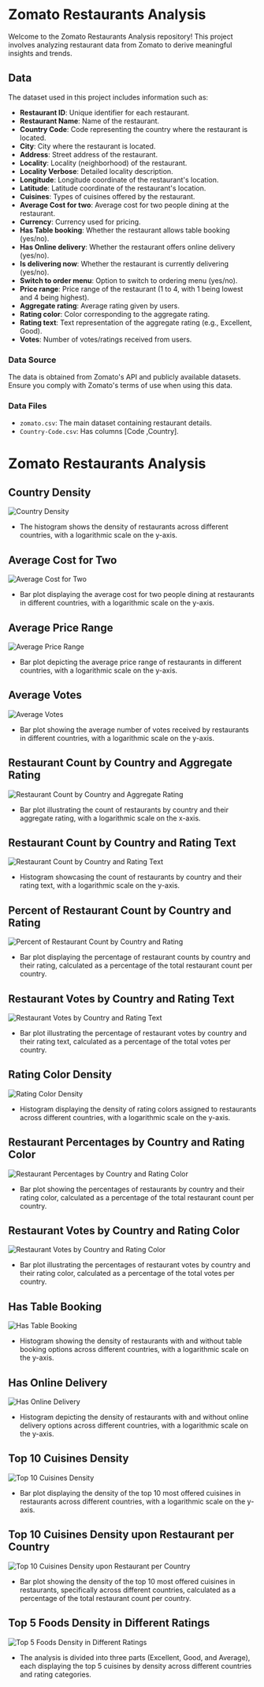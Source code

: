 # Zomato Restaurants Analysis

Welcome to the Zomato Restaurants Analysis repository! This project involves analyzing restaurant data from Zomato to derive meaningful insights and trends.

## Data

The dataset used in this project includes information such as:
- **Restaurant ID**: Unique identifier for each restaurant.
- **Restaurant Name**: Name of the restaurant.
- **Country Code**: Code representing the country where the restaurant is located.
- **City**: City where the restaurant is located.
- **Address**: Street address of the restaurant.
- **Locality**: Locality (neighborhood) of the restaurant.
- **Locality Verbose**: Detailed locality description.
- **Longitude**: Longitude coordinate of the restaurant's location.
- **Latitude**: Latitude coordinate of the restaurant's location.
- **Cuisines**: Types of cuisines offered by the restaurant.
- **Average Cost for two**: Average cost for two people dining at the restaurant.
- **Currency**: Currency used for pricing.
- **Has Table booking**: Whether the restaurant allows table booking (yes/no).
- **Has Online delivery**: Whether the restaurant offers online delivery (yes/no).
- **Is delivering now**: Whether the restaurant is currently delivering (yes/no).
- **Switch to order menu**: Option to switch to ordering menu (yes/no).
- **Price range**: Price range of the restaurant (1 to 4, with 1 being lowest and 4 being highest).
- **Aggregate rating**: Average rating given by users.
- **Rating color**: Color corresponding to the aggregate rating.
- **Rating text**: Text representation of the aggregate rating (e.g., Excellent, Good).
- **Votes**: Number of votes/ratings received from users.

### Data Source

The data is obtained from Zomato's API and publicly available datasets. Ensure you comply with Zomato's terms of use when using this data.

### Data Files

- `zomato.csv`: The main dataset containing restaurant details.
- `Country-Code.csv`: Has columns [Code ,Country].

# Zomato Restaurants Analysis

## Country Density

![Country Density](plot_country_density.png)

- The histogram shows the density of restaurants across different countries, with a logarithmic scale on the y-axis.

## Average Cost for Two

![Average Cost for Two](plot_avg_cost.png)

- Bar plot displaying the average cost for two people dining at restaurants in different countries, with a logarithmic scale on the y-axis.

## Average Price Range

![Average Price Range](plot_avg_price_range.png)

- Bar plot depicting the average price range of restaurants in different countries, with a logarithmic scale on the y-axis.

## Average Votes

![Average Votes](plot_avg_votes.png)

- Bar plot showing the average number of votes received by restaurants in different countries, with a logarithmic scale on the y-axis.

## Restaurant Count by Country and Aggregate Rating

![Restaurant Count by Country and Aggregate Rating](plot_restaurant_count_rating.png)

- Bar plot illustrating the count of restaurants by country and their aggregate rating, with a logarithmic scale on the x-axis.

## Restaurant Count by Country and Rating Text

![Restaurant Count by Country and Rating Text](plot_restaurant_count_rating_text.png)

- Histogram showcasing the count of restaurants by country and their rating text, with a logarithmic scale on the y-axis.

## Percent of Restaurant Count by Country and Rating

![Percent of Restaurant Count by Country and Rating](plot_percent_rating.png)

- Bar plot displaying the percentage of restaurant counts by country and their rating, calculated as a percentage of the total restaurant count per country.

## Restaurant Votes by Country and Rating Text

![Restaurant Votes by Country and Rating Text](plot_votes_rating.png)

- Bar plot illustrating the percentage of restaurant votes by country and their rating text, calculated as a percentage of the total votes per country.

## Rating Color Density

![Rating Color Density](plot_rating_color.png)

- Histogram displaying the density of rating colors assigned to restaurants across different countries, with a logarithmic scale on the y-axis.

## Restaurant Percentages by Country and Rating Color

![Restaurant Percentages by Country and Rating Color](plot_percent_rating_color.png)

- Bar plot showing the percentages of restaurants by country and their rating color, calculated as a percentage of the total restaurant count per country.

## Restaurant Votes by Country and Rating Color

![Restaurant Votes by Country and Rating Color](plot_votes_rating_color.png)

- Bar plot illustrating the percentages of restaurant votes by country and their rating color, calculated as a percentage of the total votes per country.

## Has Table Booking

![Has Table Booking](plot_has_table_booking.png)

- Histogram showing the density of restaurants with and without table booking options across different countries, with a logarithmic scale on the y-axis.

## Has Online Delivery

![Has Online Delivery](plot_has_online_delivery.png)

- Histogram depicting the density of restaurants with and without online delivery options across different countries, with a logarithmic scale on the y-axis.

## Top 10 Cuisines Density

![Top 10 Cuisines Density](plot_top_10_cuisines.png)

- Bar plot displaying the density of the top 10 most offered cuisines in restaurants across different countries, with a logarithmic scale on the y-axis.

## Top 10 Cuisines Density upon Restaurant per Country

![Top 10 Cuisines Density upon Restaurant per Country](plot_top_10_cuisines_country.png)

- Bar plot showing the density of the top 10 most offered cuisines in restaurants, specifically across different countries, calculated as a percentage of the total restaurant count per country.

## Top 5 Foods Density in Different Ratings

![Top 5 Foods Density in Different Ratings](plot_top_5_foods_ratings.png)

- The analysis is divided into three parts (Excellent, Good, and Average), each displaying the top 5 cuisines by density across different countries and rating categories.


